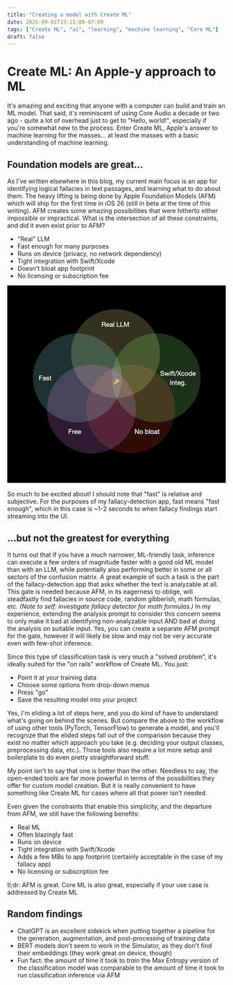 ```yaml
---
title: "Creating a model with Create ML"
date: 2025-09-01T13:11:00-07:00
tags: ["Create ML", "ai", "learning", "machine learning", "Core ML"]
draft: false
---
```


# Create ML: An Apple-y approach to ML
It's amazing and exciting that anyone with a computer can build and train an ML model. That said, it's reminiscent of using Core Audio a decade or two ago - quite a lot of overhead just to get to "Hello, world!", especially if you're somewhat new to the process. Enter Create ML, Apple's answer to machine learning for the masses… at least the masses with a basic understanding of machine learning.

## Foundation models are great...
As I've written elsewhere in this blog, my current main focus is an app for identifying logical fallacies in text passages, and learning what to do about them. The heavy lifting is being done by Apple Foundation Models (AFM) which will ship for the first time in iOS 26 (still in beta at the time of this writing). AFM creates some amazing possibilities that were hitherto either impossible or impractical. What is the intersection of all these constraints, and did it even exist prior to AFM?

* "Real" LLM
* Fast enough for many purposes
* Runs on device (privacy, no network dependency)
* Tight integration with Swift/Xcode
* Doesn't bloat app footprint
* No licensing or subscription fee

![A thin sliver of joy](AFMVenn.001.png)

So much to be excited about! I should note that "fast" is relative and subjective. For the purposes of my fallacy-detection app, fast means "fast enough", which in this case is ~1-2 seconds to when fallacy findings start streaming into the UI.

## ...but not the greatest for everything
It turns out that if you have a much narrower, ML-friendly task, inference can execute a few orders of magnitude faster with a good old ML model than with an LLM, while potentially also performing better in some or all sectors of the confusion matrix. A great example of such a task is the part of the fallacy-detection app that asks whether the text is analyzable at all. This gate is needed because AFM, in its eagerness to oblige, will steadfastly find fallacies in source code, random gibberish, math formulas, etc. _(Note to self: investigate fallacy detector for math formulas.)_ In my experience, extending the analysis prompt to consider this concern seems to only make it bad at identifying non-analyzable input AND bad at doing the analysis on suitable input. Yes, you can create a separate AFM prompt for the gate, however it will likely be slow and may not be very accurate even with few-shot inference.

Since this type of classification task is very much a "solved problem", it's ideally suited for the "on rails" workflow of Create ML. You just:

* Point it at your training data
* Choose some options from drop-down menus
* Press "go"
* Save the resulting model into your project

Yes, I'm eliding a lot of steps here, and you do kind of have to understand what's going on behind the scenes. But compare the above to the workflow of using other tools (PyTorch, TensorFlow) to generate a model, and you'll recognize that the elided steps fall out of the comparison because they exist no matter which approach you take (e.g. deciding your output classes, preprocessing data, etc.). Those tools also require a lot more setup and boilerplate to do even pretty straightforward stuff.

My point isn't to say that one is better than the other. Needless to say, the open-ended tools are far more powerful in terms of the possibilities they offer for custom model creation. But it is really convenient to have something like Create ML for cases where all that power isn't needed.

Even given the constraints that enable this simplicity, and the departure from AFM, we still have the following benefits:

* Real ML
* Often blazingly fast
* Runs on device
* Tight integration with Swift/Xcode
* Adds a few MBs to app footprint (certainly acceptable in the case of my fallacy app)
* No licensing or subscription fee

tl;dr: AFM is great. Core ML is also great, especially if your use case is addressed by Create ML

## Random findings
* ChatGPT is an excellent sidekick when putting together a pipeline for the generation, augmentation, and post-processing of training data
* BERT models don't seem to work in the Simulator, as they don't find their embeddings (they work great on device, though)
* Fun fact: the amount of time it took to _train_ the Max Entropy version of the classification model was comparable to the amount of time it took to run classification inference via AFM